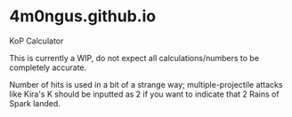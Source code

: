 # 4m0ngus.github.io
 KoP Calculator

This is currently a WIP, do not expect all calculations/numbers to be completely accurate. 

Number of hits is used in a bit of a strange way; multiple-projectile attacks like Kira's K should be inputted as 2 if you want to indicate that 2 Rains of Spark landed.
